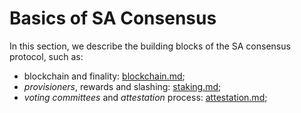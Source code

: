 # Basics of SA Consensus
In this section, we describe the building blocks of the SA consensus protocol, such as:

 - blockchain and finality: [blockchain.md](blockchain.md);
 - *provisioners*, rewards and slashing: [staking.md](staking.md);
 - *voting committees* and *attestation* process: [attestation.md](attestation.md);
